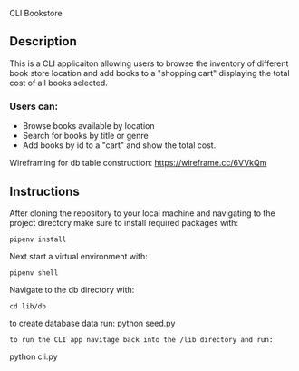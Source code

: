CLI Bookstore

## Description
This is a CLI applicaiton allowing users to browse the inventory of different book store location and add books to a "shopping cart" displaying the total cost of all books selected. 

### Users can:
- Browse books available by location
- Search for books by title or genre
- Add books by id to a "cart" and show the total cost. 

Wireframing for db table construction: https://wireframe.cc/6VVkQm

## Instructions

After cloning the repository to your local machine and navigating to the project directory make sure to install required packages with:
```
pipenv install
```
Next start a virtual environment with:
```
pipenv shell
```
Navigate to the db directory with:
```
cd lib/db
```
to create database data run:
python seed.py
```
to run the CLI app navitage back into the /lib directory and run:
```
python cli.py
```
